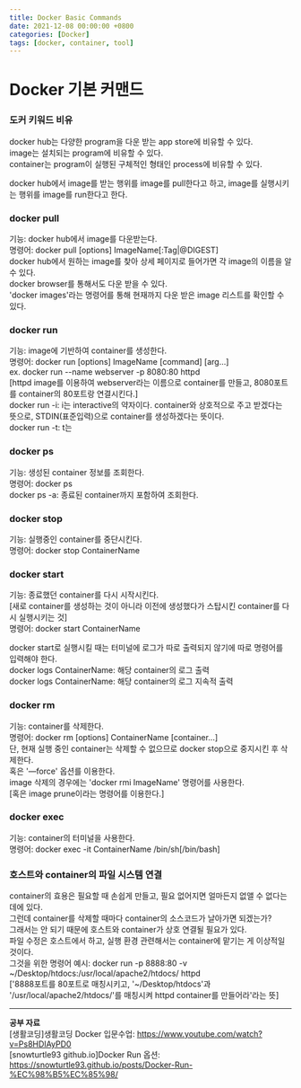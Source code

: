 ```yaml
---
title: Docker Basic Commands
date: 2021-12-08 00:00:00 +0800
categories: [Docker]
tags: [docker, container, tool]
---
```


# Docker 기본 커맨드

### 도커 키워드 비유   
docker hub는 다양한 program을 다운 받는 app store에 비유할 수 있다.   
image는 설치되는 program에 비유할 수 있다.    
container는 program이 실행된 구체적인 형태인 process에 비유할 수 있다.    
    
docker hub에서 image를 받는 행위를 image를 pull한다고 하고, image를 실행시키는 행위를 image를 run한다고 한다.   
    
### docker pull   
기능: docker hub에서 image를 다운받는다.        
명령어: docker pull [options] ImageName[:Tag|@DIGEST]    
docker hub에서 원하는 image를 찾아 상세 페이지로 들어가면 각 image의 이름을 알 수 있다.    
docker browser를 통해서도 다운 받을 수 있다.     
'docker images'라는 명령어를 통해 현재까지 다운 받은 image 리스트를 확인할 수 있다.     
    
### docker run    
기능: image에 기반하여 container를 생성한다.   
명령어: docker run [options] ImageName [command] [arg...]           
ex. docker run --name webserver -p 8080:80 httpd     
[httpd image를 이용하여 webserver라는 이름으로 container를 만들고, 8080포트를 container의 80포트랑 연결시킨다.]    
docker run -i: i는 interactive의 약자이다. container와 상호적으로 주고 받겠다는 뜻으로, STDIN(표준입력)으로 container를 생성하겠다는 뜻이다.    
docker run -t: t는 
     
### docker ps    
기능: 생성된 container 정보를 조회한다.    
명령어: docker ps     
docker ps -a: 종료된 container까지 포함하여 조회한다.    
      
### docker stop     
기능: 실행중인 container를 중단시킨다.    
명령어: docker stop ContainerName    
    
### docker start    
기능: 종료했던 container를 다시 시작시킨다.     
[새로 container를 생성하는 것이 아니라 이전에 생성했다가 스탑시킨 container를 다시 실행시키는 것]    
명령어: docker start ContainerName     
     
docker start로 실행시킬 때는 터미널에 로그가 따로 출력되지 않기에 따로 명령어를 입력해야 한다.          
docker logs ContainerName: 해당 container의 로그 출력     
docker logs ContainerName: 해당 container의 로그 지속적 출력     
     
### docker rm    
기능: container를 삭제한다.     
명령어: docker rm [options] ContainerName [container...]     
단, 현재 실행 중인 container는 삭제할 수 없으므로 docker stop으로 중지시킨 후 삭제한다.     
혹은 '—force' 옵션를 이용한다.     
image 삭제의 경우에는 'docker rmi ImageName' 명령어를 사용한다.    
[혹은 image prune이라는 명령어를 이용한다.]     
     
### docker exec       
기능: container의 터미널을 사용한다.       
명령어: docker exec -it ContainerName /bin/sh[/bin/bash]     
    
### 호스트와 container의 파일 시스템 연결     
container의 효용은 필요할 때 손쉽게 만들고, 필요 없어지면 얼마든지 없앨 수 없다는 데에 있다.      
그런데 container를 삭제할 때마다 container의 소스코드가 날아가면 되겠는가?          
그래서는 안 되기 때문에 호스트와 container가 상호 연결될 필요가 있다.     
파일 수정은 호스트에서 하고, 실행 환경 관련해서는 container에 맡기는 게 이상적일 것이다.   
그것을 위한 명령어 예시: docker run -p 8888:80 -v ~/Desktop/htdocs:/usr/local/apache2/htdocs/ httpd    
['8888포트를 80포트로 매칭시키고, '~/Desktop/htdocs'과 '/usr/local/apache2/htdocs/'를 매칭시켜 httpd container를 만들어라'라는 뜻]     

---
__공부 자료__        
[생활코딩]생활코딩 Docker 입문수업: https://www.youtube.com/watch?v=Ps8HDIAyPD0       
[snowturtle93 github.io]Docker Run 옵션: https://snowturtle93.github.io/posts/Docker-Run-%EC%98%B5%EC%85%98/